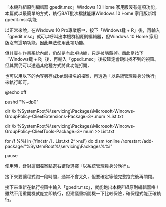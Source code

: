 「本機群組原則編輯器 gpedit.msc」Windows 10 Home 家用版沒有這項功能。本篇就以最簡單的方式，執行BAT批次檔就能讓Windows 10 Home 家用版新增gpedit.msc功能

以正常來說，在Windows 10 Pro專業版中，按下「Windows鍵 + R」後，再輸入「gpedit.msc」就可以呼叫出本機群組原則編輯器，但Windows 10 Home 家用版沒有這項功能，因此無法使用此項功能。

但其實在作業系統內部，仍然是有此項功能，只是被隱藏掉。因此當按下「Windows鍵 + R」後，再輸入「gpedit.msc」後按確定會跳出找不到的視窗。但其實仍可以透過其他種方式將此功能打開，


也可以用以下的內容另存成bat副檔名的檔案，再透過「以系統管理員身分執行」來執行即可。

@echo off

pushd "%~dp0"

dir /b %SystemRoot%\servicing\Packages\Microsoft-Windows-GroupPolicy-ClientExtensions-Package~3*.mum >List.txt

dir /b %SystemRoot%\servicing\Packages\Microsoft-Windows-GroupPolicy-ClientTools-Package~3*.mum >>List.txt

for /f %%i in ('findstr /i . List.txt 2^>nul') do dism /online /norestart /add-package:"%SystemRoot%\servicing\Packages\%%i"

pause


使用時，針對這個檔案點選右鍵後選擇「以系統管理員身分執行」。

接下來要讓程式跑一段時間，通常不會太久，但要確定等他完整跑完後再關閉。

接下來重新在執行視窗中輸入「gpedit.msc」，就能跑出本機群組原則編輯器嚕！雖然不用重開機就能立即執行，但建議重新開機一下比較保險，確保程式能正確執行。
